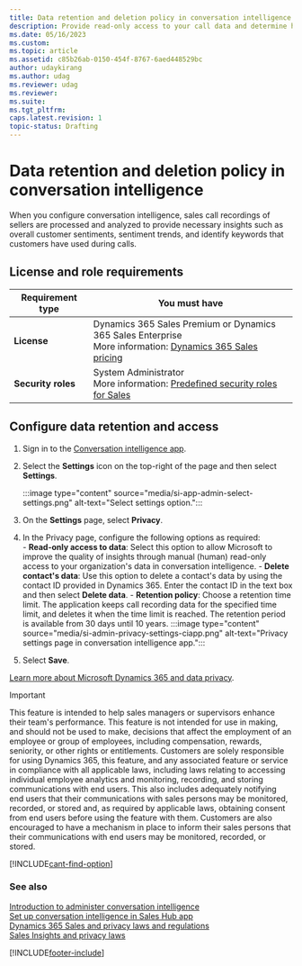 ```yaml
---
title: Data retention and deletion policy in conversation intelligence
description: Provide read-only access to your call data and determine how long you want to keep the analyzed call recording data in the conversation intelligence app.
ms.date: 05/16/2023
ms.custom: 
ms.topic: article
ms.assetid: c85b26ab-0150-454f-8767-6aed448529bc
author: udaykirang
ms.author: udag
ms.reviewer: udag
ms.reviewer: 
ms.suite: 
ms.tgt_pltfrm: 
caps.latest.revision: 1
topic-status: Drafting
---
```


# Data retention and deletion policy in conversation intelligence

When you configure conversation intelligence, sales call recordings of sellers are processed and analyzed to provide necessary insights such as overall customer sentiments, sentiment trends, and identify keywords that customers have used during calls.

## License and role requirements

| Requirement type | You must have |
|-----------------------|---------|
| **License** | Dynamics 365 Sales Premium or Dynamics 365 Sales Enterprise <br>More information: [Dynamics 365 Sales pricing](https://dynamics.microsoft.com/sales/pricing/) |
| **Security roles** | System Administrator <br>  More information: [Predefined security roles for Sales](security-roles-for-sales.md)|


## Configure data retention and access

1. Sign in to the [Conversation intelligence app](https://sales.ai.dynamics.com/).
  
3. Select the **Settings** icon on the top-right of the page and then select **Settings**.  

    :::image type="content" source="media/si-app-admin-select-settings.png" alt-text="Select settings option.":::
1. On the **Settings** page, select **Privacy**.  
1.    In the Privacy page, configure the following options as required:  
    - **Read-only access to data**: Select this option to allow Microsoft to improve the quality of insights through manual (human) read-only access to your organization's data in conversation intelligence.
    - **Delete contact's data**: Use this option to delete a contact's data by using the contact ID provided in Dynamics 365. Enter the contact ID in the text box and then select **Delete data**. 
    - **Retention policy**: Choose a retention time limit. The application keeps call recording data for the specified time limit, and deletes it when the time limit is reached. The retention period is available from 30 days until 10 years.
   :::image type="content" source="media/si-admin-privacy-settings-ciapp.png" alt-text="Privacy settings page in conversation intelligence app.":::

5. Select **Save**.

[Learn more about Microsoft Dynamics 365 and data privacy](/dynamics365/get-started/privacy).

>[!IMPORTANT]
>This feature is intended to help sales managers or supervisors enhance their team's performance. This feature is not intended for use in making, and should not be used to make, decisions that affect the employment of an employee or group of employees, including compensation, rewards, seniority, or other rights or entitlements. Customers are solely responsible for using Dynamics 365, this feature, and any associated feature or service in compliance with all applicable laws, including laws relating to accessing individual employee analytics and monitoring, recording, and storing communications with end users. This also includes adequately notifying end users that their communications with sales persons may be monitored, recorded, or stored and, as required by applicable laws, obtaining consent from end users before using the feature with them. Customers are also encouraged to have a mechanism in place to inform their sales persons that their communications with end users may be monitored, recorded, or stored.

[!INCLUDE[cant-find-option](../includes/cant-find-option.md)] 

### See also

[Introduction to administer conversation intelligence](intro-admin-guide-sales-insights.md#administer-conversation-intelligence)  
[Set up conversation intelligence in Sales Hub app](fre-setup-ci-sales-app.md)  
[Dynamics 365 Sales and privacy laws and regulations](dynamics-365-sales-privacy.md)  
[Sales Insights and privacy laws](embedded-intelligence-privacy.md)  

[!INCLUDE[footer-include](../includes/footer-banner.md)]
